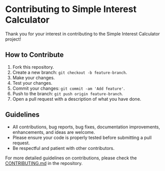 # Contributing to Simple Interest Calculator

Thank you for your interest in contributing to the Simple Interest Calculator project! 

## How to Contribute
1. Fork this repository.
2. Create a new branch: `git checkout -b feature-branch`.
3. Make your changes.
4. Test your changes.
5. Commit your changes: `git commit -am 'Add feature'`.
6. Push to the branch: `git push origin feature-branch`.
7. Open a pull request with a description of what you have done.

## Guidelines
- All contributions, bug reports, bug fixes, documentation improvements, enhancements, and ideas are welcome.
- Please ensure your code is properly tested before submitting a pull request.
- Be respectful and patient with other contributors.

For more detailed guidelines on contributions, please check the [CONTRIBUTING.md](CONTRIBUTING.md) in the repository.
